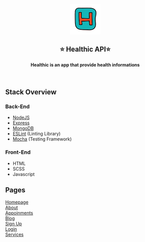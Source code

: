 <a href="" target="_blank"><p align="center">
  <img src="public/images/icon.png" alt="App logo">
</p></a>
<h2 align="center">⭐ Healthic API⭐</h2>
<h4 align="center">Healthic is an app that provide health informations</h4>
<br>

## Stack Overview

### Back-End

- [NodeJS](https://nodejs.org/en/)
- [Express](https://expressjs.com/)
- [MongoDB](https://www.mongodb.com/)
- [ESLint](https://eslint.org/) (Linting Library)
- [Mocha](https://mochajs.org/) (Testing Framework)

### Front-End

- HTML
- SCSS 
- Javascript

## Pages
[Homepage](https://sokoto-gudu-5fb7c8add85c50070e7c411c.simplifyd.app/index)<br />
[About](https://sokoto-gudu-5fb7c8add85c50070e7c411c.simplifyd.app/about)<br />
[Appoinments](https://sokoto-gudu-5fb7c8add85c50070e7c411c.simplifyd.app/appointment)<br />
[Blog](https://sokoto-gudu-5fb7c8add85c50070e7c411c.simplifyd.app/blog)<br />
[Sign Up](https://sokoto-gudu-5fb7c8add85c50070e7c411c.simplifyd.app/signup)<br />
[Login](https://sokoto-gudu-5fb7c8add85c50070e7c411c.simplifyd.app/login)<br />
[Services](https://sokoto-gudu-5fb7c8add85c50070e7c411c.simplifyd.app/services)
